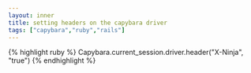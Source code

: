 ```yaml
---
layout: inner
title: setting headers on the capybara driver
tags: ["capybara","ruby","rails"]
---
```

{% highlight ruby %}
Capybara.current_session.driver.header("X-Ninja", "true")
{% endhighlight %}
